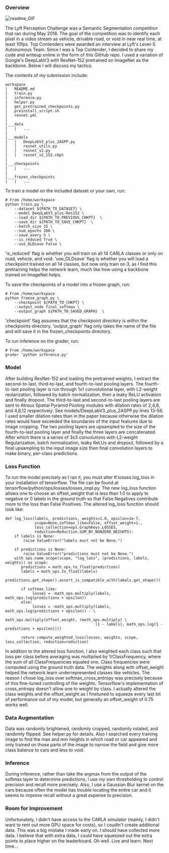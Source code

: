 ### Overview
![readme_GIF](readme_imgs/readme.gif)

The Lyft Perception Challenge was a Semantic Segmentation competition that ran during May 2018. The goal of the competition was to identify each pixel in a video stream as vehicle, drivable road, or void in near real time, at least 10fps. Top Contenders were awarded an interview at Lyft's Level-5 Autonomous Team. Since I was a Top Contender, I decided to share my code and writeup online in the form of this GitHub repo. I used a variation of Google's DeepLabV3 with ResNet-152 pretrained on ImageNet as the backbone. Below I will discuss my tactics.

The contents of my submission include:
```
workspace
|   README.md
|   train.py
|   inference.py
|   helper.py
|   get_pretrained_checkpoints.py
|   preinstall_script.sh
|   resnet.yml
|
|___data
|   |   ...
|
|___models
|   |   DeepLabV3_plus_2ASPP.py
|   |   resnet_utils.py
|   |   resnet_v2.py
|   |   resnet_v2_152.ckpt
|
|___checkpoints
|   |   ...
|
|___frozen_checkpoints
|   |   ...
```

To train a model on the included dataset or your own, run:
```
# From /home/workspace
python train.py \
    --dataset ${PATH_TO_DATASET} \
    --model DeepLabV3_plus-Res152 \
    --load_dir ${PATH_TO_PREVIOUS_CHKPT}  \
    --save_dir ${PATH_TO_SAVE_CHKPT}  \
    --batch_size 15 \
    --num_epochs 100 \
    --save_every 5 \
    --is_reduced True \
    --use_OLDsave False \
```

'is_reduced' flag is whether you will train on all 14 CARLA classes or only on road, vehicle, and void. 'use_OLDsave' flag is whether you will load a checkpoint trained on all 14 classes, but now only train on 3, as I find this pretraining helps the network learn, much like how using a backbone trained on ImageNet helps.

To save the checkpoints of a model into a frozen graph, run:
```
# From /home/workspace
python freeze_graph.py \
    --checkpoint ${PATH_TO_CHKPT} \
    --output_node final_softmax \
    --output_graph ${PATH_TO_SAVED_GRAPH}  \
```
'checkpoint' flag assumes that the checkpoint directory is within the checkpoints directory. 'output_graph' flag only takes the name of the file and will save it in the frozen_checkpoints directory.

To run inference on the grader, run:
```
# From /home/workspace
grader 'python inference.py'
```

### Model
After building ResNet-152 and loading the pretrained weights, I extract the second-to-last, third-to-last, and fourth-to-last pooling layers. The fourth-to-last pooling layer is run through 1x1 convolutional layer, with L2-weight reularization, followed by batch normalization, then a leaky ReLU activation and finally dropout. The third-to-last and second-to-last pooling layers are sent to Atrous Spatial Pyramid Pooling modules with dilation rates of 2,4,8, and 4,8,12 respectively. See models/DeepLabV3_plus_2ASPP.py lines 13-56. I used smaller dilation rates than in the paper because otherwise the dilation rates would have exceeded the boundaries of the input features due to image cropping. The two pooling layers are upsampled to the size of the fourth-to-last pooling layer and finally the three layers are concatenated. After which there is a series of 3x3 convolutions with L2-weight Regularization, batch normalization, leaky ReLUs and dropout, followed by a final upsampling to the input image size then final convolution layers to make binary, per-class predictions.

### Loss Function
To run the model precisely as I ran it, you must alter tf.losses.log_loss in your installation of tensorflow. The file can be found at tensorflow/python/ops/losses/losses_impl.py. The new log_loss function allows one to choose an offset_weight that is less than 1.0 to apply to negative or 0 labels in the ground truth so that False Negatives contribute more to the loss than False Positives. The altered log_loss function should look like:
```
def log_loss(labels, predictions, weights=1.0, epsilon=1e-7, 
             scope=None,softmax_like=False, offset_weight=1.,
             loss_collection=ops.GraphKeys.LOSSES,
             reduction=Reduction.SUM_BY_NONZERO_WEIGHTS):
    if labels is None:      
        raise ValueError("labels must not be None.")
                                                                                        
    if predictions is None:
        raise ValueError("predictions must not be None.")
    with ops.name_scope(scope, "log_loss", (predictions, labels, weights)) as scope:
       predictions = math_ops.to_float(predictions)
       labels = math_ops.to_float(labels)
       predictions.get_shape().assert_is_compatible_with(labels.get_shape())
       
       if softmax_like:
            losses = -math_ops.multiply(labels, math_ops.log(predictions + epsilon))
       else:
            losses = -math_ops.multiply(labels, math_ops.log(predictions + epsilon)) - \
                                        math_ops.multiply(offset_weight, (math_ops.multiply( \
                                        (1 - labels), math_ops.log(1 - predictions + epsilon))))
                                                      
       return compute_weighted_loss(losses, weights, scope, loss_collection, reduction=reduction)
```
In addition to the altered loss function, I also weighted each class such that loss per class before averaging was multiplied by 1/ClassFrequency, where the sum of all ClassFrequencies equaled one. Class frequencies were computed using the ground truth data. The weights along with offset_weight helped the network learn underrepresented classes like vehicles. The reason I chose log_loss over softmax_cross_entropy was precisely because of this fine-tuned controlling of the weights. Tensorflow's implementation of cross_entropy doesn't allow one to weight by class. I actually altered the class weights and the offset_weight as I finetuned to squeeze every last bit of performance out of my model, but generally an offset_weight of 0.75 works well.

### Data Augmentation
Data was randomly brightened, randomly cropped, randomly rotated, and randomly flipped. See helper.py for details. Also I searched every training image to find the max and min heights in which road or car appeared and only trained on those parts of the image to narrow the field and give more class balance to cars and less to void.

### Inference
During inference, rather than take the argmax from the output of the softmax layer to determine predictions, I use my own thresholding to control precision and recall more precisely. Also, I use a Gaussian Blur kernel on the cars because often the model has trouble locating the entire car and it seems to improve recall without a great expense to precision.

### Room for Improvement
Unfortunately, I didn't have access to the CARLA simulator (mainly, I didn't want to rent out more GPU space for costs), so I coudln't create additional data. This was a big mistake I made early on. I should have collected more data. I believe that with extra data, I could have squeezed out the extra points to place higher on the leaderboard. Oh well. Live and learn. Next time...
